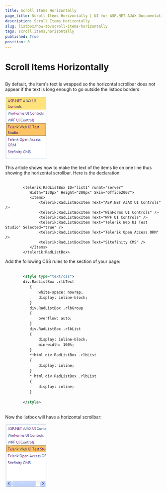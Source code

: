 ```yaml
---
title: Scroll Items Horizontally
page_title: Scroll Items Horizontally | UI for ASP.NET AJAX Documentation
description: Scroll Items Horizontally
slug: listbox/how-to/scroll-items-horizontally
tags: scroll,items,horizontally
published: True
position: 0
---
```


# Scroll Items Horizontally



## 

By default, the item's text is wrapped so the horizontal scrollbar does not appear if the text is long enough to go outside the listbox borders:

![No scroll](images/listbox_no_scroll.png)

This article shows how to make the text of the items lie on one line thus showing the horizontal scrollbar. Here is the declaration:

````ASPNET
	     
	    <telerik:RadListBox ID="list1" runat="server"
	       Width="130px" Height="200px" Skin="Office2007">
	       <Items>
	           <telerik:RadListBoxItem Text="ASP.NET AJAX UI Controls" />
	           <telerik:RadListBoxItem Text="WinForms UI Controls" />
	           <telerik:RadListBoxItem Text="WPF UI Controls" />
	           <telerik:RadListBoxItem Text="Telerik Web UI Test Studio" Selected="true" />
	           <telerik:RadListBoxItem Text="Telerik Open Access ORM" />
	           <telerik:RadListBoxItem Text="Sitefinity CMS" />
	       </Items>
	    </telerik:RadListBox> 
````



Add the following CSS rules to the <HEAD> section of your page:

````XML
	     
	    <style type="text/css">
	    div.RadListBox .rlbText
	       {
	           white-space: nowrap;
	           display: inline-block;
	       }
	       div.RadListBox .rlbGroup
	       {
	           overflow: auto;
	       }
	       div.RadListBox .rlbList
	       {
	           display: inline-block;
	           min-width: 100%;
	       }
	       *+html div.RadListBox .rlbList
	       {
	           display: inline;
	       }
	       * html div.RadListBox .rlbList
	       {
	           display: inline;
	       }
	
	    </style> 
				
````



Now the listbox will have a horizontal scrollbar:

![Horizontal Scrolling](images/listbox_horizontal_scrolling.png)
